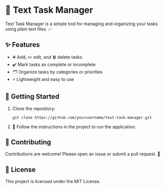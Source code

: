 # 📝 Text Task Manager

Text Task Manager is a simple tool for managing and organizing your tasks using plain text files. ✅

## ✨ Features

- ➕ Add, ✏️ edit, and 🗑️ delete tasks
- ✔️ Mark tasks as complete or incomplete
- 🗂️ Organize tasks by categories or priorities
- ⚡ Lightweight and easy to use

## 🚀 Getting Started

1. Clone the repository:
   ```
   git clone https://github.com/yourusername/text-task-manager.git
   ```
2. 📖 Follow the instructions in the project to run the application.

## 🤝 Contributing

Contributions are welcome! Please open an issue or submit a pull request. 🙌

## 📄 License

This project is licensed under the MIT License.
